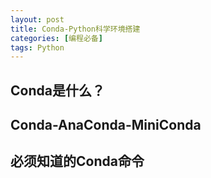 ```yaml
---
layout: post
title: Conda-Python科学环境搭建
categories: [编程必备]
tags: Python
---
```


## Conda是什么？

## Conda-AnaConda-MiniConda

## 必须知道的Conda命令
